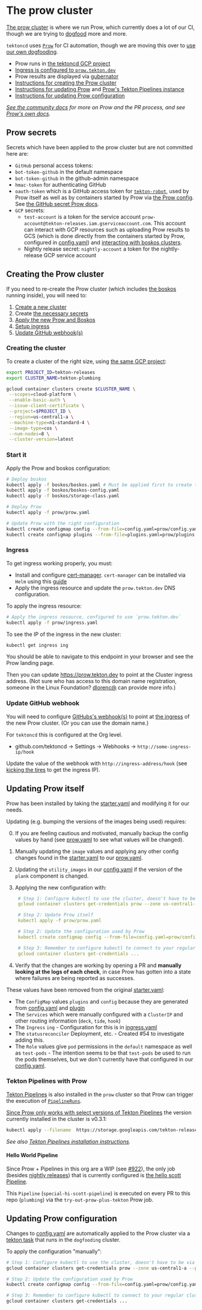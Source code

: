 # The prow cluster

[The prow cluster](../prow) is where we run Prow, which currently does a lot of our CI, though
we are trying to [dogfood](dogfooding.md) more and more.

`tektoncd` uses
[`Prow`](https://github.com/kubernetes/test-infra/tree/master/prow)
for CI automation, though we are moving this over to
[use our own dogfooding](dogfooding.md).

- Prow runs in [the tektoncd GCP project](README.md#gcp-projects)
- [Ingress is configured to `prow.tekton.dev`](#ingress)
- Prow results are displayed via [gubernator](../gubernator/README.md)
- [Instructions for creating the Prow cluster](#creating-the-prow-cluster)
- [Instructions for updating Prow](#updating-prow-itself) and [Prow's Tekton Pipelines instance](#tekton-pipelines-with-prow)
- [Instructions for updating Prow configuration](#updating-prow-configuration)

_[See the community docs](../CONTRIBUTING.md#pull-request-process) for more on
Prow and the PR process, and see [Prow's own docs](https://github.com/kubernetes/test-infra/tree/master/prow)._

## Prow secrets

Secrets which have been applied to the prow cluster but are not committed here are:

- `GitHub` personal access tokens:
 - `bot-token-github` in the default namespace
 - `bot-token-github` in the github-admin namespace
 - `hmac-token` for authenticating GitHub
 - `oauth-token` which is a GitHub access token for [`tekton-robot`](https://github.com/tekton-robot),
   used by Prow itself as well as by containers started by Prow via [the Prow config](../prow/config.yaml).
   See [the GitHub secret Prow docs](https://github.com/kubernetes/test-infra/blob/068e83ba2f8e9261c0af4cee598c70b92775945f/prow/getting_started_deploy.md#create-the-github-secrets).
- `GCP` secrets:
  - `test-account` is a token for the service account
    `prow-account@tekton-releases.iam.gserviceaccount.com`. This account can
     interact with GCP resources such as uploading Prow results to GCS
     (which is done directly from the containers started by Prow, configured in [config.yaml](../prow/config.yaml)) and
     [interacting with boskos clusters](../boskos/README.md).
  - Nightly release secret: `nightly-account` a token for the nightly-release GCP service account

## Creating the Prow cluster

If you need to re-create the Prow cluster (which includes [the boskos](../boskos/README.md)
running inside), you will need to:

1. [Create a new cluster](#creating-the-cluster)
2. Create [the necessary secrets](#prow-secrets)
3. [Apply the new Prow and Boskos](#start-it)
4. [Setup ingress](#ingress)
4. [Update GitHub webhook(s)](#update-github-webhook)

### Creating the cluster

To create a cluster of the right size, using [the same GCP project](README.md#gcp-projects):

```bash
export PROJECT_ID=tekton-releases
export CLUSTER_NAME=tekton-plumbing

gcloud container clusters create $CLUSTER_NAME \
 --scopes=cloud-platform \
 --enable-basic-auth \
 --issue-client-certificate \
 --project=$PROJECT_ID \
 --region=us-central1-a \
 --machine-type=n1-standard-4 \
 --image-type=cos \
 --num-nodes=8 \
 --cluster-version=latest
```

### Start it

Apply the Prow and boskos configuration:

```bash
# Deploy boskos
kubectl apply -f boskos/boskos.yaml # Must be applied first to create the namespace
kubectl apply -f boskos/boskos-config.yaml
kubectl apply -f boskos/storage-class.yaml

# Deploy Prow
kubectl apply -f prow/prow.yaml

# Update Prow with the right configuration
kubectl create configmap config --from-file=config.yaml=prow/config.yaml --dry-run -o yaml | kubectl replace configmap config -f -
kubectl create configmap plugins --from-file=plugins.yaml=prow/plugins.yaml --dry-run -o yaml | kubectl replace configmap plugins -f -
```

### Ingress

To get ingress working properly, you must:

- Install and configure [cert-manager](https://github.com/jetstack/cert-manager/).
  `cert-manager` can be installed via `Helm` using this
  [guide](https://docs.cert-manager.io/en/latest/getting-started/)
- Apply the ingress resource and update the `prow.tekton.dev` DNS configuration.

To apply the ingress resource:

```bash
# Apply the ingress resource, configured to use `prow.tekton.dev`
kubectl apply -f prow/ingress.yaml
```

To see the IP of the ingress in the new cluster:

```bash
kubectl get ingress ing
```

You should be able to navigate to this endpoint in your browser and see the Prow landing page.

Then you can update https://prow.tekton.dev to point at the Cluster ingress address.
(Not sure who has access to this domain name registration, someone in the Linux Foundation?
[dlorenc@](http://github.com/dlorenc) can provide more info.)

### Update GitHub webhook

You will need to configure [GitHubs's webhook(s)](https://developer.github.com/webhooks/)
to point at [the ingress](#ingress) of the new Prow cluster. (Or you can use the domain name.)

For `tektoncd` this is configured at the Org level.

* github.com/tektoncd -> Settings -> Webhooks -> `http://some-ingress-ip/hook`

Update the value of the webhook with `http://ingress-address/hook`
(see [kicking the tires](#kicking-the-tires) to get the ingress IP).

## Updating Prow itself

Prow has been installed by taking the
[starter.yaml](https://github.com/kubernetes/test-infra/blob/master/prow/cluster/starter.yaml)
and modifying it for our needs.

Updating (e.g. bumping the versions of the images being used) requires:

0. If you are feeling cautious and motivated, manually backup the config values by hand
   (see [prow.yaml](../prow/prow.yaml) to see what values will be changed).
1. Manually updating the `image` values and applying any other config changes found in the
   [starter.yaml](https://github.com/kubernetes/test-infra/blob/master/prow/cluster/starter.yaml)
   to our [prow.yaml](../prow/prow.yaml).
2. Updating the `utility_images` in our [config.yaml](../prow/config.yaml) if the version of
   the `plank` component is changed.
3. Applying the new configuration with:

   ```yaml
    # Step 1: Configure kubectl to use the cluster, doesn't have to be via gcloud but gcloud makes it easy
    gcloud container clusters get-credentials prow --zone us-central1-a --project tekton-releases

    # Step 2: Update Prow itself
    kubectl apply -f prow/prow.yaml

    # Step 2: Update the configuration used by Prow
    kubectl create configmap config --from-file=config.yaml=prow/config.yaml --dry-run -o yaml | kubectl replace configmap config -f -

    # Step 3: Remember to configure kubectl to connect to your regular cluster!
    gcloud container clusters get-credentials ...
   ```
4. Verify that the changes are working by opening a PR and **manually looking at the logs of each check**,
   in case Prow has gotten into a state where failures are being reported as successes.

These values have been removed from the original
[starter.yaml](https://github.com/kubernetes/test-infra/blob/master/prow/cluster/starter.yaml):

- The `ConfigMap` values `plugins` and `config` because they are generated from
  [config.yaml](../prow/config.yaml) and [plugin](../prow/plugins.yaml)
- The `Services` which were manually configured with a `ClusterIP` and other routing
  information (`deck`, `tide`, `hook`)
- The `Ingress` `ing` - Configuration for this is in [ingress.yaml](../prow/ingress.yaml)
- The `statusreconciler` Deployment, etc. - Created #54 to investigate adding this.
- The `Role` values give `pod` permissions in the `default` namespace as well as `test-pods` -
  The intention seems to be that `test-pods` be used to run the pods themselves, but we
  don't currently have that configured in our [config.yaml](../prow/config.yaml).

### Tekton Pipelines with Prow

[Tekton Pipelines](https://github.com/tektoncd/pipelines) is also installed in the `prow`
cluster so that Prow can trigger the execution of
[`PipelineRuns`](https://github.com/tektoncd/pipeline/blob/master/docs/pipelineruns.md).

[Since Prow only works with select versions of Tekton Pipelines](https://github.com/kubernetes/test-infra/issues/13948)
the version currently installed in the cluster is v0.3.1:

```bash
kubectl apply --filename  https://storage.googleapis.com/tekton-releases/previous/v0.3.1/release.yaml
```

_See also [Tekton Pipelines installation instructions](https://github.com/tektoncd/pipeline/blob/master/docs/install.md)._

#### Hello World Pipeline

Since Prow + Pipelines in this org are a WIP (see
[#922](https://github.com/tektoncd/pipeline/issues/922)),
the only job (besides [nightly releases](#nightly-tekton-pipelines-release))
that is currently configured is
[the hello scott Pipeline](../prow/helloscott.yaml).

This `Pipeline` (`special-hi-scott-pipeline`) is executed on every PR to this repo
(`plumbing`) via the `try-out-prow-plus-tekton` Prow job.

## Updating Prow configuration

Changes to [config.yaml](../prow/config.yaml) are automatically applied to the Prow
cluster via a [tekton task](../tekton/resources/cd/prow-condig-cd.yaml) that
runs in the `dogfooding` cluster.

To apply the configuration "manually":

```bash
# Step 1: Configure kubectl to use the cluster, doesn't have to be via gcloud but gcloud makes it easy
gcloud container clusters get-credentials prow --zone us-central1-a --project tekton-releases

# Step 2: Update the configuration used by Prow
kubectl create configmap config --from-file=config.yaml=prow/config.yaml --dry-run -o yaml | kubectl replace configmap config -f -

# Step 3: Remember to configure kubectl to connect to your regular cluster!
gcloud container clusters get-credentials ...
```
